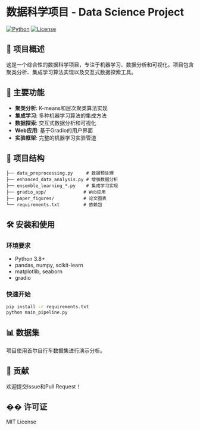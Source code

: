 # 数据科学项目 - Data Science Project

[![Python](https://img.shields.io/badge/Python-3.8+-blue.svg)](https://www.python.org)
[![License](https://img.shields.io/badge/License-MIT-green.svg)](LICENSE)

## 🎯 项目概述

这是一个综合性的数据科学项目，专注于机器学习、数据分析和可视化。项目包含聚类分析、集成学习算法实现以及交互式数据探索工具。

## 🚀 主要功能

- **聚类分析**: K-means和层次聚类算法实现
- **集成学习**: 多种机器学习算法的集成方法
- **数据探索**: 交互式数据分析和可视化
- **Web应用**: 基于Gradio的用户界面
- **实验框架**: 完整的机器学习实验管道

## 📁 项目结构

```
├── data_preprocessing.py     # 数据预处理
├── enhanced_data_analysis.py # 增强数据分析
├── ensemble_learning_*.py    # 集成学习实现
├── gradio_app/              # Web应用
├── paper_figures/           # 论文图表
└── requirements.txt         # 依赖包
```

## 🛠️ 安装和使用

### 环境要求
- Python 3.8+
- pandas, numpy, scikit-learn
- matplotlib, seaborn
- gradio

### 快速开始
```bash
pip install -r requirements.txt
python main_pipeline.py
```

## 📊 数据集

项目使用首尔自行车数据集进行演示分析。

## 🤝 贡献

欢迎提交Issue和Pull Request！

## �� 许可证

MIT License 